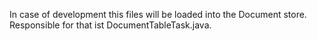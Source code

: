 In case of development this files will be loaded into the Document store.
Responsible for that ist DocumentTableTask.java.
